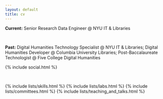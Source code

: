 ```yaml
---
layout: default
title: cv
---
```


<p style="max-width:75ch;">
    <b>Current:</b> Senior Research Data Engineer @ NYU IT & Libraries
</p>
<br>
<p style="max-width:75ch;">
    <b>Past:</b> Digital Humanities Technology Specialist @ NYU IT & Libraries; Digital Humanities Developer @ Columbia University Libraries; Post-Baccalaureate Technologist @ Five College Digital Humanities
</p>

<p>{% include social.html %}</p>

<br>

{% include lists/skills.html %}
{% include lists/labs.html %}
{% include lists/committees.html %}
{% include lists/teaching_and_talks.html %}

<br><br>
<br><br>